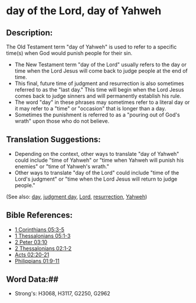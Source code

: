 # day of the Lord, day of Yahweh #

## Description: ##

The Old Testament term "day of Yahweh" is used to refer to a specific time(s) when God would punish people for their sin. 

* The New Testament term "day of the Lord" usually refers to the day or time when the Lord Jesus will come back to judge people at the end of time.
* This final, future time of judgment and resurrection is also sometimes referred to as the "last day." This time will begin when the Lord Jesus comes back to judge sinners and will permanently establish his rule.
* The word "day" in these phrases may sometimes refer to a literal day or it may refer to a "time" or "occasion" that is longer than a day.
* Sometimes the punishment is referred to as a "pouring out of God's wrath" upon those who do not believe.

 
## Translation Suggestions: ##

* Depending on the context, other ways to translate "day of Yahweh" could include "time of Yahweh" or "time when Yahweh will punish his enemies" or "time of Yahweh's wrath."
* Other ways to translate "day of the Lord" could include "time of the Lord's judgment" or "time when the Lord Jesus will return to judge people."

(See also: [day](../other/biblicaltimeday.md), [judgment day](judgmentday.md), [Lord](lord.md), [resurrection](resurrection.md), [Yahweh](yahweh.md))

## Bible References: ##

* [1 Corinthians 05:3-5](rc://en/tn/help/1co/05/03)
* [1 Thessalonians 05:1-3](rc://en/tn/help/1th/05/01)
* [2 Peter 03:10](rc://en/tn/help/2pe/03/10)
* [2 Thessalonians 02:1-2](rc://en/tn/help/2th/02/01)
* [Acts 02:20-21](rc://en/tn/help/act/02/20)
* [Philippians 01:9-11](rc://en/tn/help/php/01/09)

## Word Data:##

* Strong's: H3068, H3117, G2250, G2962
